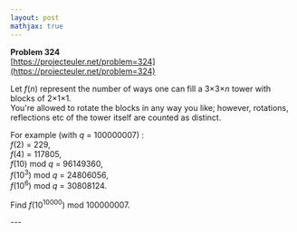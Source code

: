 ```yaml
---
layout: post
mathjax: true
---
```

**Problem 324**  
[https://projecteuler.net/problem=324](https://projecteuler.net/problem=324)

<p>Let <var>f</var>(<var>n</var>) represent the number of ways one can fill a 3×3×<var>n</var> tower with blocks of 2×1×1. <br />You're allowed to rotate the blocks in any way you like; however, rotations, reflections etc of the tower itself are counted as distinct.</p>
<p>For example (with <var>q</var> = 100000007) :<br /><var>f</var>(2) = 229,<br /><var>f</var>(4) = 117805,<br /><var>f</var>(10) mod <var>q</var> = 96149360,<br /><var>f</var>(10<sup>3</sup>) mod <var>q</var> = 24806056,<br /><var>f</var>(10<sup>6</sup>) mod <var>q</var> = 30808124.</p>

<p>Find <var>f</var>(10<sup>10000</sup>) mod 100000007.</p>
---
